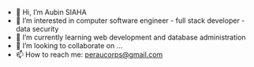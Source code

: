 - 👋 Hi, I’m Aubin SIAHA
- 👀 I’m interested in computer software engineer - full stack developer - data security
- 🌱 I’m currently learning web development and database administration
- 💞️ I’m looking to collaborate on ...
- 📫 How to reach me: peraucorps@gmail.com
